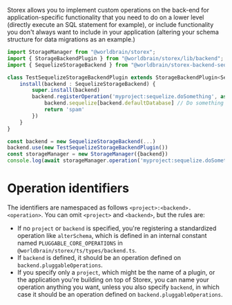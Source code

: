 Storex allows you to implement custom operations on the back-end for application-specific functionality that you need to do on a lower level (directly execute an SQL statement for example), or include functionality you don't always want to include in your application (altering your schema structure for data migrations as an example.)

```typescript
import StorageManager from "@worldbrain/storex";
import { StorageBackendPlugin } from "@worldbrain/storex/lib/backend";
import { SequelizeStorageBackend } from "@worldbrain/storex-backend-sequelize";

class TestSequelizeStorageBackendPlugin extends StorageBackendPlugin<SequelizeStorageBackend> {
    install(backend : SequelizeStorageBackend) {
        super.install(backend)
        backend.registerOperation('myproject:sequelize.doSomething', async (foo, bar) => {
            backend.sequelize[backend.defaultDatabase] // Do something with the sequelize object
            return 'spam'
        })
    }
}

const backend = new SequelizeStorageBackend(...)
backend.use(new TestSequelizeStorageBackendPlugin())
const storageManager = new StorageManager({backend})
console.log(await storageManager.operation('myproject:sequelize.doSomething', 'foo, 'bar')) // 'spam'
```

Operation identifiers
=====================

The identifiers are namespaced as follows `<project>:<backend>.<operation>`. You can omit `<project>` and `<backend>`, but the rules are:
* If no `project` or `backend` is specified, you're registering a standardized operation like `alterSchema`, which is defined in an internal constant named `PLUGGABLE_CORE_OPERATIONS` in `@worldbrain/storex/ts/types/backend.ts`.
* If `backend` is defined, it should be an operation defined on `backend.pluggableOperations`.
* If you specify only a `project`, which might be the name of a plugin, or the application you're building on top of Storex, you can name your operation anything you want, unless you also specify `backend`, in which case it should be an operation defined on `backend.pluggableOperations`.
